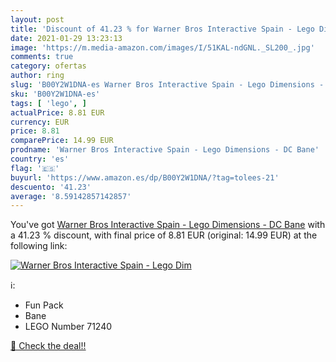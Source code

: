 ```yaml
---
layout: post
title: 'Discount of 41.23 % for Warner Bros Interactive Spain - Lego Dim'
date: 2021-01-29 13:23:13
image: 'https://m.media-amazon.com/images/I/51KAL-ndGNL._SL200_.jpg'
comments: true
category: ofertas
author: ring
slug: 'B00Y2W1DNA-es Warner Bros Interactive Spain - Lego Dimensions - DC Bane'
sku: 'B00Y2W1DNA-es'
tags: [ 'lego', ]
actualPrice: 8.81 EUR
currency: EUR
price: 8.81
comparePrice: 14.99 EUR
prodname: 'Warner Bros Interactive Spain - Lego Dimensions - DC Bane'
country: 'es'
flag: '🇪🇸'
buyurl: 'https://www.amazon.es/dp/B00Y2W1DNA/?tag=tolees-21'
descuento: '41.23'
average: '8.59142857142857'
---
```


You've got [Warner Bros Interactive Spain - Lego Dimensions - DC Bane](https://www.amazon.es/dp/B00Y2W1DNA/?tag=tolees-21) with a  41.23 % discount, with final price of 8.81 EUR (original: 14.99 EUR) at the following link:

[![Warner Bros Interactive Spain - Lego Dim](https://m.media-amazon.com/images/I/51KAL-ndGNL._SL200_.jpg)](https://www.amazon.es/dp/B00Y2W1DNA/?tag=tolees-21)

ℹ️:

- Fun Pack
- Bane
- LEGO Number 71240

[🛒 Check the deal!!](https://www.amazon.es/dp/B00Y2W1DNA/?tag=tolees-21)
